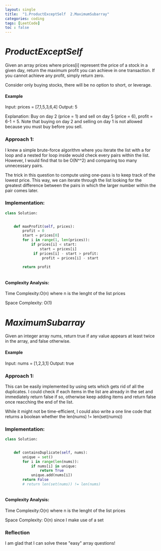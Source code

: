```yaml
---
layout: single
title:  "1.ProductExceptSelf  2.MaximumSubarray"
categories: coding
tags: [LeetCode]
toc : false
---
```


# *ProductExceptSelf*

Given an array prices where prices[i] represent the price of a stock in a given day, return the maximum profit you can achieve in one transaction.
If you cannot achieve any profit, simply return zero.

Consider only buying stocks, there will be no option to short, or leverage.


#### Example
Input: prices = [7,1,5,3,6,4]
Output: 5

Explanation: Buy on day 2 (price = 1) and sell on day 5 (price = 6), profit = 6-1 = 5.
Note that buying on day 2 and selling on day 1 is not allowed because you must buy before you sell.


### Approach 1:

I knew a simple brute-force algorithm where you iterate the list with a for loop and a nested for loop inside would check every pairs within the list.
However, I would find that to be O(N^^2) and comparing too many unnecessary pairs.

The trick in this question to compute using one-pass is to keep track of the lowest price.
This way, we can iterate through the list looking for the greatest difference between the pairs in which the larger number within the pair comes later.


### Implementation:

```python
class Solution:
    

    def maxProfit(self, prices):
        profit = 0
        start = prices[0]
        for i in range(1, len(prices)):
            if prices[i] < start:
                start = prices[i]
             if prices[i] - start > profit:
                 profit = prices[i] - start
        
        return profit
        
```

#### Complexity Analysis:

Time Complexity:O(n) where n is the lenght of the list prices

Space Complexity: O(1)

# *MaximumSubarray*

Given an integer array nums, return true if any value appears at least twice in the array, and false otherwise.


#### Example
Input: nums = [1,2,3,1]
Output: true


### Approach 1:

This can be easily implemented by using sets which gets rid of all the duplicates.
I could check if each items in the list are already in the set and immediately return false if so, otherwise keep adding items and return false once reacching the end of the list.

While it might not be time-efficient, I could also write a one line code that returns a boolean whether the len(nums) != len(set(nums))

### Implementation:

```python
class Solution:
    

    def containsDuplicate(self, nums):
        unique = set()
        for i in range(len(nums)):
            if nums[i] in unique:
                return True
            unique.add(nums[i])
        return False
        # return len(set(nums)) != len(nums)
        
```

#### Complexity Analysis:

Time Complexity:O(n) where n is the lenght of the list prices

Space Complexity: O(n) since I make use of a set


### Reflection

I am glad that I can solve these "easy" array questions!
